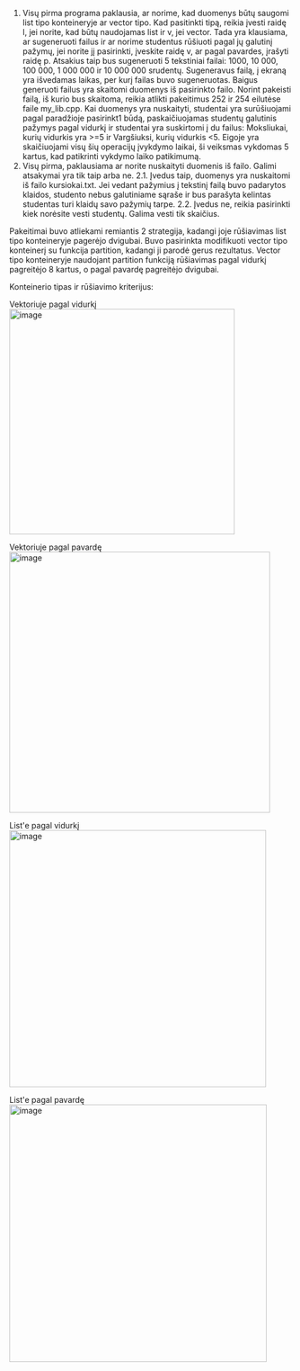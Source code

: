 1. Visų pirma programa paklausia, ar norime, kad duomenys būtų saugomi list tipo konteineryje ar vector tipo. Kad pasitinkti tipą, reikia įvesti raidę l, jei norite, kad būtų naudojamas list ir v, jei vector. Tada yra klausiama, ar sugeneruoti failus ir ar norime studentus rūšiuoti pagal jų galutinį pažymų, jei norite jį pasirinkti, įveskite raidę v, ar pagal pavardes, įrašyti raidę p. Atsakius taip bus sugeneruoti 5 tekstiniai failai: 1000, 10 000, 100 000, 1 000 000 ir 10 000 000 srudentų. Sugeneravus failą, į ekraną yra išvedamas laikas, per kurį failas buvo sugeneruotas. Baigus generuoti failus yra skaitomi duomenys iš pasirinkto failo. Norint pakeisti failą, iš kurio bus skaitoma, reikia atlikti pakeitimus 252 ir 254 eilutėse faile my_lib.cpp. Kai duomenys yra nuskaityti, studentai yra surūšiuojami pagal paradžioje pasirinkt1 būdą, paskaičiuojamas studentų galutinis pažymys pagal vidurkį ir studentai yra suskirtomi į du failus: Moksliukai, kurių vidurkis yra >=5 ir Vargšiuksi, kurių vidurkis <5. Eigoje yra skaičiuojami visų šių operacijų įvykdymo laikai, ši veiksmas vykdomas 5 kartus, kad patikrinti vykdymo laiko patikimumą.
2. Visų pirma, paklausiama ar norite nuskaityti duomenis iš failo. Galimi atsakymai yra tik taip arba ne.
   2.1. Įvedus taip, duomenys yra nuskaitomi iš failo kursiokai.txt. Jei vedant pažymius į tekstinį failą buvo padarytos klaidos,   studento nebus galutiniame sąraše ir bus parašyta kelintas studentas turi klaidų savo pažymių tarpe.
   2.2. Įvedus ne, reikia pasirinkti kiek norėsite vesti studentų. Galima vesti tik skaičius.
   

Pakeitimai buvo atliekami remiantis 2 strategija, kadangi joje rūšiavimas list tipo konteineryje pagerėjo dvigubai. Buvo pasirinkta modifikuoti vector tipo konteinerį su funkcija partition, kadangi ji parodė gerus rezultatus. Vector tipo konteineryje naudojant partition funkciją rūšiavimas pagal vidurkį pagreitėjo 8 kartus, o pagal pavardę pagreitėjo dvigubai.

Konteinerio tipas ir rūšiavimo kriterijus:

Vektoriuje pagal vidurkį 
<img width="401" alt="image" src="https://github.com/ElenaSutkute/v1.0/assets/145843117/34e36817-3abf-46fc-8e31-f94ac28568c5">


Vektoriuje pagal pavardę 
<img width="464" alt="image" src="https://github.com/ElenaSutkute/v1.0/assets/145843117/da2080ce-2b39-4a79-9a03-f2e48bcccf3c">


List'e pagal vidurkį 
<img width="457" alt="image" src="https://github.com/ElenaSutkute/v1.0/assets/145843117/49fa4d34-6299-42b7-8e16-a61a3ad41bd7">


List'e pagal pavardę
<img width="458" alt="image" src="https://github.com/ElenaSutkute/v1.0/assets/145843117/562b6edf-067c-45c4-961e-fef1eebaea88">
